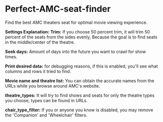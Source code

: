 # Perfect-AMC-seat-finder
Find the best AMC theaters seat for optimal movie viewing experience.

**Settings Explanation:**
**Trim:**
  If you choose 50 percent trim, it will trim 50 percent of the seats from the sides evenly,
      Because the goal is to find seats in the middle/center of the theatre.

**Seek days:** Amount of days into the future you want to crawl for show times.

**Print desired data:** for debugging reasons, if this is enabled, you'll see what columns and rows it tried to find.

**Movie name and theatre list:** You can obtain the accurate names from the URLs while you browse around AMC's website.

**theatre_types:** It will try to find shows and seats for only the theatre types you choose, types can be found in URLs.

**chair_type_filter:** If you or anyone you know is disabled, you may remove the 'Companion' and 'Wheelchair' filters.
